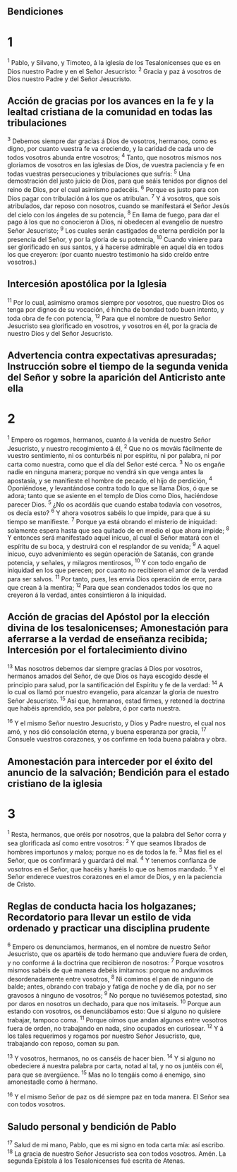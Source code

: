 ## Bendiciones
# 1 
<sup>1</sup> Pablo, y Silvano, y Timoteo, á la iglesia de los Tesalonicenses que es en Dios nuestro Padre y en el Señor Jesucristo: <sup>2</sup> Gracia y paz á vosotros de Dios nuestro Padre y del Señor Jesucristo. 

## Acción de gracias por los avances en la fe y la lealtad cristiana de la comunidad en todas las tribulaciones
<sup>3</sup> Debemos siempre dar gracias á Dios de vosotros, hermanos, como es digno, por cuanto vuestra fe va creciendo, y la caridad de cada uno de todos vosotros abunda entre vosotros; <sup>4</sup> Tanto, que nosotros mismos nos gloriamos de vosotros en las iglesias de Dios, de vuestra paciencia y fe en todas vuestras persecuciones y tribulaciones que sufrís: <sup>5</sup> Una demostración del justo juicio de Dios, para que seáis tenidos por dignos del reino de Dios, por el cual asimismo padecéis. <sup>6</sup> Porque es justo para con Dios pagar con tribulación á los que os atribulan. <sup>7</sup> Y á vosotros, que sois atribulados, dar reposo con nosotros, cuando se manifestará el Señor Jesús del cielo con los ángeles de su potencia, <sup>8</sup> En llama de fuego, para dar el pago á los que no conocieron á Dios, ni obedecen al evangelio de nuestro Señor Jesucristo; <sup>9</sup> Los cuales serán castigados de eterna perdición por la presencia del Señor, y por la gloria de su potencia, <sup>10</sup> Cuando viniere para ser glorificado en sus santos, y á hacerse admirable en aquel día en todos los que creyeron: (por cuanto nuestro testimonio ha sido creído entre vosotros.) 

## Intercesión apostólica por la Iglesia
<sup>11</sup> Por lo cual, asimismo oramos siempre por vosotros, que nuestro Dios os tenga por dignos de su vocación, é hincha de bondad todo buen intento, y toda obra de fe con potencia, <sup>12</sup> Para que el nombre de nuestro Señor Jesucristo sea glorificado en vosotros, y vosotros en él, por la gracia de nuestro Dios y del Señor Jesucristo. 

## Advertencia contra expectativas apresuradas; Instrucción sobre el tiempo de la segunda venida del Señor y sobre la aparición del Anticristo ante ella
# 2 
<sup>1</sup> Empero os rogamos, hermanos, cuanto á la venida de nuestro Señor Jesucristo, y nuestro recogimiento á él, <sup>2</sup> Que no os mováis fácilmente de vuestro sentimiento, ni os conturbéis ni por espíritu, ni por palabra, ni por carta como nuestra, como que el día del Señor esté cerca. <sup>3</sup> No os engañe nadie en ninguna manera; porque no vendrá sin que venga antes la apostasía, y se manifieste el hombre de pecado, el hijo de perdición, <sup>4</sup> Oponiéndose, y levantándose contra todo lo que se llama Dios, ó que se adora; tanto que se asiente en el templo de Dios como Dios, haciéndose parecer Dios. <sup>5</sup> ¿No os acordáis que cuando estaba todavía con vosotros, os decía esto? <sup>6</sup> Y ahora vosotros sabéis lo que impide, para que á su tiempo se manifieste. <sup>7</sup> Porque ya está obrando el misterio de iniquidad: solamente espera hasta que sea quitado de en medio el que ahora impide; <sup>8</sup> Y entonces será manifestado aquel inicuo, al cual el Señor matará con el espíritu de su boca, y destruirá con el resplandor de su venida; <sup>9</sup> A aquel inicuo, cuyo advenimiento es según operación de Satanás, con grande potencia, y señales, y milagros mentirosos, <sup>10</sup> Y con todo engaño de iniquidad en los que perecen; por cuanto no recibieron el amor de la verdad para ser salvos. <sup>11</sup> Por tanto, pues, les envía Dios operación de error, para que crean á la mentira; <sup>12</sup> Para que sean condenados todos los que no creyeron á la verdad, antes consintieron á la iniquidad. 

## Acción de gracias del Apóstol por la elección divina de los tesalonicenses; Amonestación para aferrarse a la verdad de enseñanza recibida; Intercesión por el fortalecimiento divino
<sup>13</sup> Mas nosotros debemos dar siempre gracias á Dios por vosotros, hermanos amados del Señor, de que Dios os haya escogido desde el principio para salud, por la santificación del Espíritu y fe de la verdad: <sup>14</sup> A lo cual os llamó por nuestro evangelio, para alcanzar la gloria de nuestro Señor Jesucristo. <sup>15</sup> Así que, hermanos, estad firmes, y retened la doctrina que habéis aprendido, sea por palabra, ó por carta nuestra. 

<sup>16</sup> Y el mismo Señor nuestro Jesucristo, y Dios y Padre nuestro, el cual nos amó, y nos dió consolación eterna, y buena esperanza por gracia, <sup>17</sup> Consuele vuestros corazones, y os confirme en toda buena palabra y obra. 

## Amonestación para interceder por el éxito del anuncio de la salvación; Bendición para el estado cristiano de la iglesia
# 3 
<sup>1</sup> Resta, hermanos, que oréis por nosotros, que la palabra del Señor corra y sea glorificada así como entre vosotros: <sup>2</sup> Y que seamos librados de hombres importunos y malos; porque no es de todos la fe. <sup>3</sup> Mas fiel es el Señor, que os confirmará y guardará del mal. <sup>4</sup> Y tenemos confianza de vosotros en el Señor, que hacéis y haréis lo que os hemos mandado. <sup>5</sup> Y el Señor enderece vuestros corazones en el amor de Dios, y en la paciencia de Cristo. 

## Reglas de conducta hacia los holgazanes; Recordatorio para llevar un estilo de vida ordenado y practicar una disciplina prudente
<sup>6</sup> Empero os denunciamos, hermanos, en el nombre de nuestro Señor Jesucristo, que os apartéis de todo hermano que anduviere fuera de orden, y no conforme á la doctrina que recibieron de nosotros: <sup>7</sup> Porque vosotros mismos sabéis de qué manera debéis imitarnos: porque no anduvimos desordenadamente entre vosotros, <sup>8</sup> Ni comimos el pan de ninguno de balde; antes, obrando con trabajo y fatiga de noche y de día, por no ser gravosos á ninguno de vosotros; <sup>9</sup> No porque no tuviésemos potestad, sino por daros en nosotros un dechado, para que nos imitaseis. <sup>10</sup> Porque aun estando con vosotros, os denunciábamos esto: Que si alguno no quisiere trabajar, tampoco coma. <sup>11</sup> Porque oímos que andan algunos entre vosotros fuera de orden, no trabajando en nada, sino ocupados en curiosear. <sup>12</sup> Y á los tales requerimos y rogamos por nuestro Señor Jesucristo, que, trabajando con reposo, coman su pan. 

<sup>13</sup> Y vosotros, hermanos, no os canséis de hacer bien. <sup>14</sup> Y si alguno no obedeciere á nuestra palabra por carta, notad al tal, y no os juntéis con él, para que se avergüence. <sup>15</sup> Mas no lo tengáis como á enemigo, sino amonestadle como á hermano. 

<sup>16</sup> Y el mismo Señor de paz os dé siempre paz en toda manera. El Señor sea con todos vosotros. 

## Saludo personal y bendición de Pablo
<sup>17</sup> Salud de mi mano, Pablo, que es mi signo en toda carta mía: así escribo. <sup>18</sup> La gracia de nuestro Señor Jesucristo sea con todos vosotros. Amén. La segunda Epístola á los Tesalonicenses fué escrita de Atenas. 